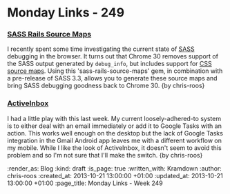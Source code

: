 Monday Links - 249
==================

### [SASS Rails Source Maps](https://github.com/vhyza/sass-rails-source-maps)

I recently spent some time investigating the current state of [SASS](http://sass-lang.com/) debugging in the browser. It turns out that Chrome 30 removes support of the SASS output generated by `debug_info`, but includes support for [CSS source maps](https://developers.google.com/chrome-developer-tools/docs/css-preprocessors). Using this 'sass-rails-source-maps' gem, in combination with a pre-release of SASS 3.3, allows you to generate these source maps and bring SASS debugging goodness back to Chrome 30. {by chris-roos}


### [ActiveInbox](http://www.activeinboxhq.com/index.php)

I had a little play with this last week. My current loosely-adhered-to system is to either deal with an email immediately or add it to Google Tasks with an action. This works well enough on the desktop but the lack of Google Tasks integration in the Gmail Android app leaves me with a different workflow on my mobile. While I like the look of ActiveInbox, it doesn't seem to avoid this problem and so I'm not sure that I'll make the switch. {by chris-roos}


:render_as: Blog
:kind: draft
:is_page: true
:written_with: Kramdown
:author: chris-roos
:created_at: 2013-10-21 13:00:00 +01:00
:updated_at: 2013-10-21 13:00:00 +01:00
:page_title: Monday Links - Week 249
